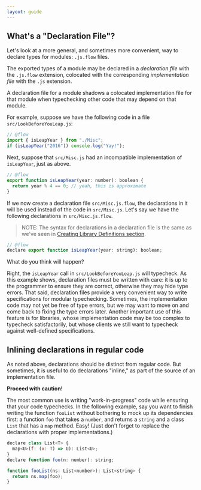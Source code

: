 ```yaml
---
layout: guide
---
```


## What's a "Declaration File"? <a class="toc" id="toc-what-s-a-declaration-file" href="#toc-what-s-a-declaration-file"></a>

Let's look at a more general, and sometimes more convenient, way to
declare types for modules: `.js.flow` files.

The exported types of a module may be declared in a _declaration file_ with
the `.js.flow` extension, colocated with the corresponding _implementation
file_ with the `.js` extension.

A declaration file for a module shadows a
colocated implementation file for that module when typechecking other code
that may depend on that module.


For example, suppose we have the following code in a file `src/LookBeforeYouLeap.js`:

```js
// @flow
import { isLeapYear } from "./Misc";
if (isLeapYear("2016")) console.log("Yay!");
```

Next, suppose that `src/Misc.js` had an incompatible implementation of
`isLeapYear`, just as above.

```js
// @flow
export function isLeapYear(year: number): boolean {
  return year % 4 == 0; // yeah, this is approximate
}
```

If we now create a declaration file `src/Misc.js.flow`, the declarations in it
will be used instead of the code in `src/Misc.js`. Let's say we have the
following declarations in `src/Misc.js.flow`.

> NOTE: The syntax for declarations in a declaration file is the same as we've seen in
>       [Creating Library Definitions section](../libdefs/creation).

```js
// @flow
declare export function isLeapYear(year: string): boolean;
```

What do you think will happen?

Right, the `isLeapYear` call in `src/LookBeforeYouLeap.js` will typecheck.
As this example shows, declaration files must be written with care: it is up
to the programmer to ensure they are correct, otherwise they may hide type
errors.
That said, declaration files provide a very convenient way to write
specifications for modular typechecking. Sometimes, the implementation code
may not yet be free of type errors, but we may want to move on and come back
to fixing the type errors later. Another important use of this feature is for
libraries, whose implementation code may be too complex to typecheck
satisfactorily, but whose clients we still want to typecheck against
well-defined specifications.

## Inlining declarations in regular code <a class="toc" id="toc-inlining-declarations-in-regular-code" href="#toc-inlining-declarations-in-regular-code"></a>

As noted above, declarations should be distinct from regular code. But
sometimes, it is useful to do declarations "inline," as part of the source of
an implementation file.

**Proceed with caution!**

The most common use is writing "work-in-progress" code while ensuring that
your code typechecks. In the following example, say you want to finish writing
the function `fooList` without bothering to mock up its dependencies first: a
function `foo` that takes a `number`, and returns a `string` and a class
`List` that has a `map` method. Easy! (Just don't forget to replace the
declarations with proper implementations.)

```js
declare class List<T> {
  map<U>(f: (x: T) => U): List<U>;
}
declare function foo(n: number): string;

function fooList(ns: List<number>): List<string> {
  return ns.map(foo);
}
```

